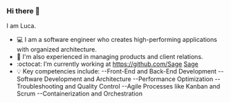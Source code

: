 ### Hi there 👋


I am Luca.
- :computer: I am a software engineer who creates high-performing applications with organized architecture.
- :open_file_folder: I'm also experienced in managing products and client relations.
- :octocat: I’m currently working at  https://github.com/Sage [Sage](http://www.sage.com) 
- :bulb: Key competencies include:
   --Front-End and Back-End Development
   --Software Development and Architecture
   --Performance Optimization
   --Troubleshooting and Quality Control
   --Agile Processes like Kanban and Scrum
   --Containerization and Orchestration
   
<!--
Here are some ideas to get you started:

- 🔭 I’m currently working on ...
- 🌱 I’m currently learning ...
- 👯 I’m looking to collaborate on ...
- 🤔 I’m looking for help with ...
- 💬 Ask me about ...
- 📫 How to reach me: ...
- 😄 Pronouns: ...
- ⚡ Fun fact: ...
-->
